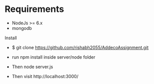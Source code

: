 # Requirements
- NodeJs >= 6.x
- mongodb

Install
- $ git clone https://github.com/rishabh2055/AddecoAssignment.git
- run npm install inside server/node folder

- Then node server.js

- Then visit http://localhost:3000/
